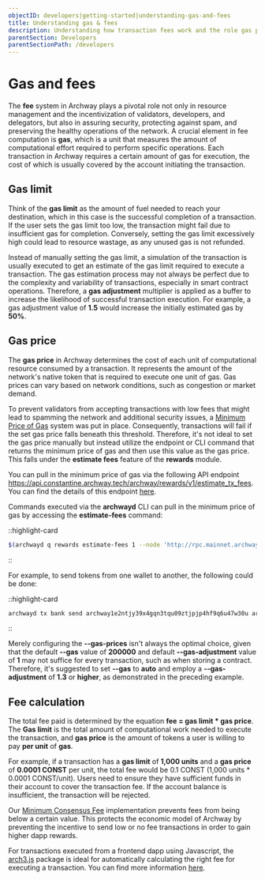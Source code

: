 ```yaml
---
objectID: developers|getting-started|understanding-gas-and-fees
title: Understanding gas & fees
description: Understanding how transaction fees work and the role gas plays
parentSection: Developers
parentSectionPath: /developers
---
```


# Gas and fees

The **fee** system in Archway plays a pivotal role not only in resource management and the incentivization of validators, developers, and delegators, but also in assuring security, protecting against spam, and preserving the healthy operations of the network. A crucial element in fee computation is **gas**, which is a unit that measures the amount of computational effort required to perform specific operations. Each transaction in Archway requires a certain amount of gas for execution, the cost of which is usually covered by the account initiating the transaction.

## Gas limit

Think of the **gas limit** as the amount of fuel needed to reach your destination, which in this case is the successful completion of a transaction. If the user sets the gas limit too low, the transaction might fail due to insufficient gas for completion. Conversely, setting the gas limit excessively high could lead to resource wastage, as any unused gas is not refunded.

Instead of manually setting the gas limit, a simulation of the transaction is usually executed to get an estimate of the gas limit required to execute a transaction. The gas estimation process may not always be perfect due to the complexity and variability of transactions, especially in smart contract operations. Therefore, a **gas adjustment** multiplier is applied as a buffer to increase the likelihood of successful transaction execution. For example, a gas adjustment value of **1.5** would increase the initially estimated gas by **50%**.

## Gas price

The **gas price** in Archway determines the cost of each unit of computational resource consumed by a transaction. It represents the amount of the network's native token that is required to execute one unit of gas. Gas prices can vary based on network conditions, such as congestion or market demand.

To prevent validators from accepting transactions with low fees that might lead to spamming the network and additional security issues, a [Minimum Price of Gas](https://github.com/archway-network/archway/blob/main/docs/adr/ADR-005-minimum-price-of-gas.md) system was put in place. Consequently, transactions will fail if the set gas price falls beneath this threshold. Therefore, it's not ideal to set the gas price manually but instead utilize the endpoint or CLI command that returns the minimum price of gas and then use this value as the gas price. This falls under the **estimate fees** feature of the **rewards** module.

You can pull in the minimum price of gas via the following API endpoint https://api.constantine.archway.tech/archway/rewards/v1/estimate_tx_fees. You can find the details of this endpoint [here](https://github.com/archway-network/archway/blob/main/docs/client/archway/rewards/v1/query.swagger.json#L69).

Commands executed via the **archwayd** CLI can pull in the minimum price of gas by accessing the **estimate-fees** command:

::highlight-card

```bash
$(archwayd q rewards estimate-fees 1 --node 'http://rpc.mainnet.archway.io/' --output json | jq -r '.gas_unit_price | (.amount + .denom)')
```

::

For example, to send tokens from one wallet to another, the following could be done:

::highlight-card

```bash
archwayd tx bank send archway1e2ntjy39x4gqn3tqu09ztjpjp4hf9q6u47w30u archway19vprdtfha0xsls0qlwqj2sas32nqqtf4ee9z58 1000000000000000000000aconst --chain-id constantine-3  --from my-wallet --node 'http://rpc.mainnet.archway.io/' --gas auto --gas-adjustment 1.4 --gas-prices $(archwayd q rewards estimate-fees 1 --node 'http://rpc.mainnet.archway.io/' --output json | jq -r '.gas_unit_price | (.amount + .denom)')
```

::

Merely configuring the **--gas-prices** isn't always the optimal choice, given that the default **--gas** value of **200000** and default **--gas-adjustment** value of **1** may not suffice for every transaction, such as when storing a contract. Therefore, it's suggested to set **--gas** to **auto** and employ a **--gas-adjustment** of **1.3** or **higher**, as demonstrated in the preceding example.

## Fee calculation

The total fee paid is determined by the equation **fee = gas limit * gas price**. The **Gas limit** is the total amount of computational work needed to execute the transaction, and **gas price** is the amount of tokens a user is willing to pay **per unit** of **gas**.

For example, if a transaction has a **gas limit** of **1,000 units** and a **gas price** of **0.0001 CONST** per unit, the total fee would be 0.1 CONST (1,000 units * 0.0001 CONST/unit). Users need to ensure they have sufficient funds in their account to cover the transaction fee. If the account balance is insufficient, the transaction will be rejected.

Our [Minimum Consensus Fee](https://github.com/archway-network/archway/blob/main/docs/adr/ADR-003-minimum-consensus-fee.md) implementation prevents fees from being below a certain value. This protects the economic model of Archway by preventing the incentive to send low or no fee transactions in order to gain higher dapp rewards.

For transactions executed from a frontend dapp using Javascript, the [arch3.js](/developers/developer-tools/arch3js/introduction) package is ideal for automatically calculating the right fee for executing a transaction. You can find more information [here](/developers/developer-tools/arch3js/introduction#automatically-calculate-fees).